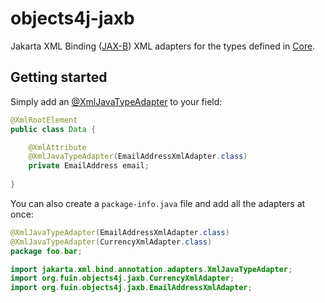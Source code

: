 # objects4j-jaxb
Jakarta XML Binding ([JAX-B](https://jakarta.ee/specifications/xml-binding/3.0/jakarta-xml-binding-spec-3.0)) XML adapters for the types defined in [Core](../core).

## Getting started
Simply add an [@XmlJavaTypeAdapter](https://jakarta.ee/specifications/platform/9/apidocs/jakarta/xml/bind/annotation/adapters/xmljavatypeadapter) to your field:
```java
@XmlRootElement
public class Data {

    @XmlAttribute
    @XmlJavaTypeAdapter(EmailAddressXmlAdapter.class)
    private EmailAddress email;
    
}
```
You can also create a `package-info.java` file and add all the adapters at once:
```java
@XmlJavaTypeAdapter(EmailAddressXmlAdapter.class)
@XmlJavaTypeAdapter(CurrencyXmlAdapter.class)
package foo.bar;

import jakarta.xml.bind.annotation.adapters.XmlJavaTypeAdapter;
import org.fuin.objects4j.jaxb.CurrencyXmlAdapter;
import org.fuin.objects4j.jaxb.EmailAddressXmlAdapter;
```
